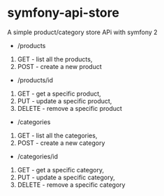 # symfony-api-store


A simple product/category store APi with symfony 2


* /products 
1. GET - list all the products, 
2. POST - create a new product
* /products/id
1. GET - get a specific product, 
2. PUT - update a specific product,
3. DELETE - remove a specific product

* /categories 
1. GET - list all the categories, 
2. POST - create a new category
* /categories/id
1. GET - get a specific category, 
2. PUT - update a specific category,
3. DELETE - remove a specific category